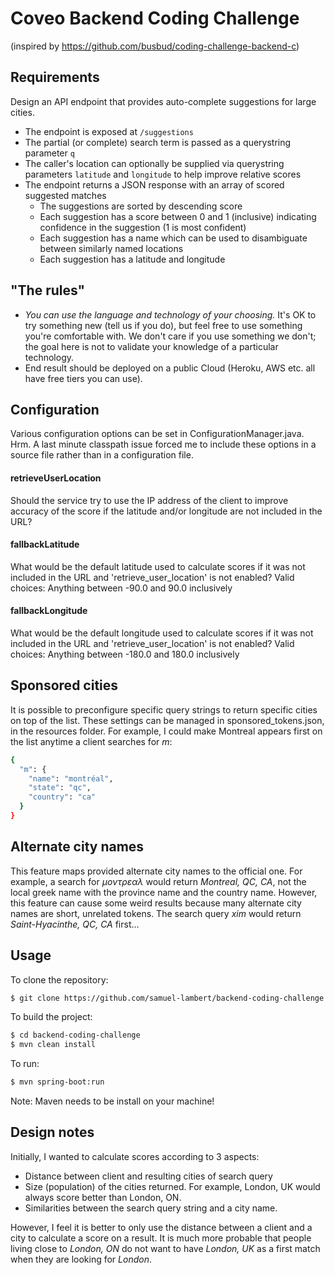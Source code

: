 # Coveo Backend Coding Challenge
(inspired by https://github.com/busbud/coding-challenge-backend-c)

## Requirements

Design an API endpoint that provides auto-complete suggestions for large cities.

- The endpoint is exposed at `/suggestions`
- The partial (or complete) search term is passed as a querystring parameter `q`
- The caller's location can optionally be supplied via querystring parameters `latitude` and `longitude` to help improve relative scores
- The endpoint returns a JSON response with an array of scored suggested matches
    - The suggestions are sorted by descending score
    - Each suggestion has a score between 0 and 1 (inclusive) indicating confidence in the suggestion (1 is most confident)
    - Each suggestion has a name which can be used to disambiguate between similarly named locations
    - Each suggestion has a latitude and longitude

## "The rules"

- *You can use the language and technology of your choosing.* It's OK to try something new (tell us if you do), but feel free to use something you're comfortable with. We don't care if you use something we don't; the goal here is not to validate your knowledge of a particular technology.
- End result should be deployed on a public Cloud (Heroku, AWS etc. all have free tiers you can use).

## Configuration

Various configuration options can be set in ConfigurationManager.java. Hrm. A last minute classpath issue forced me to
include these options in a source file rather than in a configuration file.

#### retrieveUserLocation
Should the service try to use the IP address of the client to improve accuracy of the score if the latitude and/or longitude
are not included in the URL?

#### fallbackLatitude
What would be the default latitude used to calculate scores if it was not included in the URL and 'retrieve_user_location' is
not enabled?
Valid choices: Anything between -90.0 and 90.0 inclusively

#### fallbackLongitude
What would be the default longitude used to calculate scores if it was not included in the URL and 'retrieve_user_location' is
not enabled?
Valid choices: Anything between -180.0 and 180.0 inclusively

## Sponsored cities

It is possible to preconfigure specific query strings to return specific cities on top of the list. These settings can be
managed in sponsored_tokens.json, in the resources folder. For example, I could make Montreal appears first on the list
anytime a client searches for _m_:

```sh
{
  "m": {
    "name": "montréal",
    "state": "qc",
    "country": "ca"
  }
}

```

## Alternate city names

This feature maps provided alternate city names to the official one. For example, a search for _μοντρεαλ_ would
return _Montreal, QC, CA_, not the local greek name with the province name and the country name. However, this
feature can cause some weird results because many alternate city names are short, unrelated tokens. The search query
_xim_ would return _Saint-Hyacinthe, QC, CA_ first...

## Usage

To clone the repository:

```sh
$ git clone https://github.com/samuel-lambert/backend-coding-challenge.git
```

To build the project:
```sh
$ cd backend-coding-challenge
$ mvn clean install
```

To run:
```sh
$ mvn spring-boot:run
```

Note: Maven needs to be install on your machine!

## Design notes

Initially, I wanted to calculate scores according to 3 aspects:
* Distance between client and resulting cities of search query
* Size (population) of the cities returned. For example, London, UK would always score better than London, ON.
* Similarities between the search query string and a city name.

However, I feel it is better to only use the distance between a client and a city to calculate a score on a result.
It is much more probable that people living close to _London, ON_ do not want to have _London, UK_ as a first
match when they are looking for _London_.
